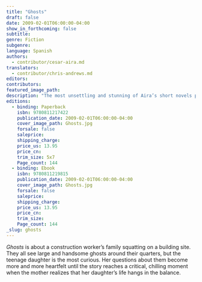 ```yaml
---
title: "Ghosts"
draft: false
date: 2009-02-01T06:00:00-04:00
show_in_forthcoming: false
subtitle:
genre: Fiction
subgenre:
language: Spanish
authors:
  - contributor/cesar-aira.md
translators:
  - contributor/chris-andrews.md
editors:
contributors:
featured_image_path:
description: "The most unsettling and stunning of Aira’s short novels published so far by New Directions. "
editions:
  - binding: Paperback
    isbn: 9780811217422
    publication_date: 2009-02-01T06:00:00-04:00
    cover_image_path: Ghosts.jpg
    forsale: false
    saleprice:
    shipping_charge:
    price_us: 13.95
    price_cn:
    trim_size: 5x7
    Page_count: 144
  - binding: Ebook
    isbn: 9780811219815
    publication_date: 2009-02-01T06:00:00-04:00
    cover_image_path: Ghosts.jpg
    forsale: false
    saleprice:
    shipping_charge:
    price_us: 13.95
    price_cn:
    trim_size:
    Page_count: 144
_slug: ghosts
---
```


_Ghosts_ is about a construction worker’s family squatting on a building site. They all see large and handsome ghosts around their quarters, but the teenage daughter is the most curious. Her questions about them become more and more heartfelt until the story reaches a critical, chilling moment when the mother realizes that her daughter’s life hangs in the balance.

